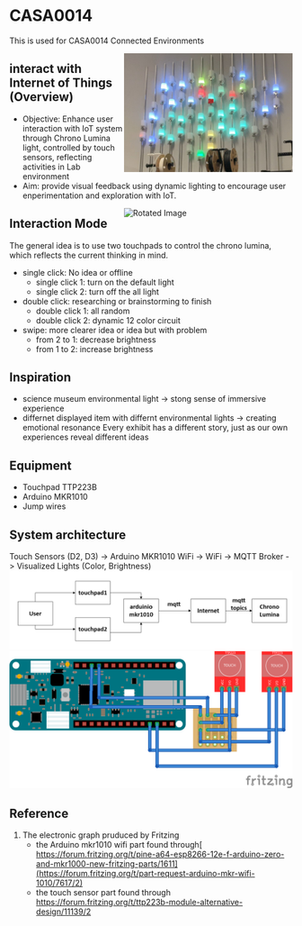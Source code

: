 # CASA0014
This is used for CASA0014 Connected Environments 

<img src="https://github.com/JY-SHENNNN/CASA0014/blob/main/src/allchronoLumina.jpg" alt="Image" width="300" align="right">

## interact with Internet of Things (Overview)
* Objective: Enhance user interaction with IoT system through Chrono Lumina light, controlled by touch sensors, reflecting activities in Lab environment
* Aim: provide visual feedback using dynamic lighting to encourage user enperimentation and exploration with IoT.
  
<img src="https://github.com/JY-SHENNNN/CASA0014/blob/main/src/finalenclo.jpg" alt="Rotated Image" width="300" align="right">

## Interaction Mode
The general idea is to use two touchpads to control the chrono lumina, which reflects the current thinking in mind.
* single click: No idea or offline
  - single click 1: turn on the default light
  - single click 2: turn off the all light
* double click: researching or brainstorming to finish
  - double click 1: all random
  - double click 2: dynamic 12 color circuit
* swipe: more clearer idea or idea but with problem
  - from 2 to 1: decrease brightness
  - from 1 to 2: increase brightness

## Inspiration
- science museum environmental light -> stong sense of immersive experience
- differnet displayed item with differnt environmental lights -> creating emotional resonance
Every exhibit has a different story, just as our own experiences reveal different ideas

## Equipment
* Touchpad TTP223B
* Arduino MKR1010
* Jump wires

## System architecture
Touch Sensors (D2, D3) ->
Arduino MKR1010 WiFi ->
WiFi -> MQTT Broker -> Visualized Lights (Color, Brightness)
![](https://github.com/JY-SHENNNN/CASA0014/blob/main/src/flowchart.png)
![](https://github.com/JY-SHENNNN/CASA0014/blob/main/src/electronicCir.png)

## Reference
1. The electronic graph pruduced by Fritzing
   * the Arduino mkr1010 wifi part found through[ https://forum.fritzing.org/t/pine-a64-esp8266-12e-f-arduino-zero-and-mkr1000-new-fritzing-parts/1611](https://forum.fritzing.org/t/part-request-arduino-mkr-wifi-1010/7617/2)
   * the touch sensor part found through https://forum.fritzing.org/t/ttp223b-module-alternative-design/11139/2
